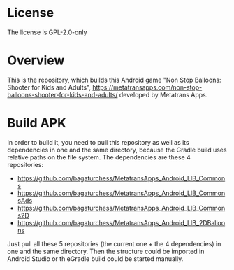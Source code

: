 # License

The license is GPL-2.0-only

# Overview

This is the repository, which builds this Android game "Non Stop Balloons: Shooter for Kids and Adults", https://metatransapps.com/non-stop-balloons-shooter-for-kids-and-adults/ developed by Metatrans Apps.

# Build APK

In order to build it, you need to pull this repository as well as its dependencies in one and the same directory, because the Gradle build uses relative paths on the file system.
The dependencies are these 4 repositories:
  -  https://github.com/bagaturchess/MetatransApps_Android_LIB_Commons
  -  https://github.com/bagaturchess/MetatransApps_Android_LIB_CommonsAds
  -  https://github.com/bagaturchess/MetatransApps_Android_LIB_Commons2D
  -  https://github.com/bagaturchess/MetatransApps_Android_LIB_2DBalloons

Just pull all these 5 repositories (the current one + the 4 dependencies) in one and the same directory.
Then the structure could be imported in Android Studio or th eGradle build could be started manually.
